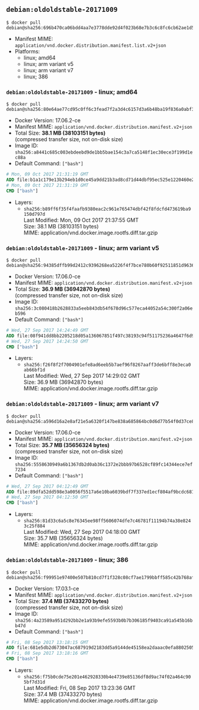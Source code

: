 ## `debian:oldoldstable-20171009`

```console
$ docker pull debian@sha256:696b470ca06bdd4aa7e3778dde92d4f023b68e7b3c6c8fc6cb62ae1d52df25e6
```

-	Manifest MIME: `application/vnd.docker.distribution.manifest.list.v2+json`
-	Platforms:
	-	linux; amd64
	-	linux; arm variant v5
	-	linux; arm variant v7
	-	linux; 386

### `debian:oldoldstable-20171009` - linux; amd64

```console
$ docker pull debian@sha256:80e64ae77cd95c0ff6c3fead7f2a3d4c6157d3a6b48ba19f836a0abf3851274d
```

-	Docker Version: 17.06.2-ce
-	Manifest MIME: `application/vnd.docker.distribution.manifest.v2+json`
-	Total Size: **38.1 MB (38103151 bytes)**  
	(compressed transfer size, not on-disk size)
-	Image ID: `sha256:a8441c685c003ebdeebd9de1bb5bae154c3a7ca5148f1ec30ece3f199d1ec88a`
-	Default Command: `["bash"]`

```dockerfile
# Mon, 09 Oct 2017 21:31:19 GMT
ADD file:b1a1c179e13b294eb1d0ce45a9dd21b3ad8cd71d44dbf95ec525e1220460e266 in / 
# Mon, 09 Oct 2017 21:31:19 GMT
CMD ["bash"]
```

-	Layers:
	-	`sha256:b89ff6f35f4faafb9380eac2c961e765474dbf42f8fdcfd473619ba9150d797d`  
		Last Modified: Mon, 09 Oct 2017 21:37:55 GMT  
		Size: 38.1 MB (38103151 bytes)  
		MIME: application/vnd.docker.image.rootfs.diff.tar.gzip

### `debian:oldoldstable-20171009` - linux; arm variant v5

```console
$ docker pull debian@sha256:94385dffb99d2412c9396268ea5226f4f7bce780b60f92511851d96362e820c7
```

-	Docker Version: 17.06.0-ce
-	Manifest MIME: `application/vnd.docker.distribution.manifest.v2+json`
-	Total Size: **36.9 MB (36942870 bytes)**  
	(compressed transfer size, not on-disk size)
-	Image ID: `sha256:3c080418b2628833a5eeb843db54f678d96c577eca44052a54c300f2a06eb596`
-	Default Command: `["bash"]`

```dockerfile
# Wed, 27 Sep 2017 14:24:49 GMT
ADD file:08f941dd8bb2205218d05a136067851f497c38193c94f51175236a4647f6d9af in / 
# Wed, 27 Sep 2017 14:24:50 GMT
CMD ["bash"]
```

-	Layers:
	-	`sha256:f26f8f2f7004901efe8ad6eeb5b7aef96f8267aaff3de6bff8e3eca0ab66bf1d`  
		Last Modified: Wed, 27 Sep 2017 14:29:02 GMT  
		Size: 36.9 MB (36942870 bytes)  
		MIME: application/vnd.docker.image.rootfs.diff.tar.gzip

### `debian:oldoldstable-20171009` - linux; arm variant v7

```console
$ docker pull debian@sha256:a596d16a2e8af21e5a6320f147be838a685864bc0d6d77b54f0d37ce87048ca3
```

-	Docker Version: 17.06.0-ce
-	Manifest MIME: `application/vnd.docker.distribution.manifest.v2+json`
-	Total Size: **35.7 MB (35656324 bytes)**  
	(compressed transfer size, not on-disk size)
-	Image ID: `sha256:5558630949a6b1367db2d0ab36c1372e2bbb97b6528cf89fc14344ece7ef7234`
-	Default Command: `["bash"]`

```dockerfile
# Wed, 27 Sep 2017 04:12:49 GMT
ADD file:89dfa52dd598e3a0056f5517a6e10ba6039bdf7f337ed1ecf804af9bcdc681e3 in / 
# Wed, 27 Sep 2017 04:12:50 GMT
CMD ["bash"]
```

-	Layers:
	-	`sha256:81d33c6a5c8e76345ee98ff5606074dfe7c46781f11194b74a38e8243c25f884`  
		Last Modified: Wed, 27 Sep 2017 04:18:00 GMT  
		Size: 35.7 MB (35656324 bytes)  
		MIME: application/vnd.docker.image.rootfs.diff.tar.gzip

### `debian:oldoldstable-20171009` - linux; 386

```console
$ docker pull debian@sha256:f99951e97400e507b810cd7f1f328c08cf7ae1799bbff585c42b768af1c031e3
```

-	Docker Version: 17.03.1-ce
-	Manifest MIME: `application/vnd.docker.distribution.manifest.v2+json`
-	Total Size: **37.4 MB (37433270 bytes)**  
	(compressed transfer size, not on-disk size)
-	Image ID: `sha256:4a23589a951d292bb2e1a93b9efe5593b0b7b306185f9403ca91a545b16bb47d`
-	Default Command: `["bash"]`

```dockerfile
# Fri, 08 Sep 2017 13:18:15 GMT
ADD file:681e5db2d673047ac687919d2183dd5a9144de45158ea2daaac0efa8802505d0 in / 
# Fri, 08 Sep 2017 13:18:16 GMT
CMD ["bash"]
```

-	Layers:
	-	`sha256:f75b0cde75e201e462928330b4e4739e85136df8d9ac74f02a464c905bf7d31d`  
		Last Modified: Fri, 08 Sep 2017 13:23:36 GMT  
		Size: 37.4 MB (37433270 bytes)  
		MIME: application/vnd.docker.image.rootfs.diff.tar.gzip
